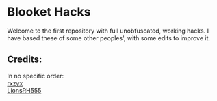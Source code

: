 # Blooket Hacks

Welcome to the first repository with full unobfuscated, working hacks.
I have based these of some other peoples', with some edits to improve it.

## Credits:

In no specific order:<br>
[rxzyx](https://github.com/rxzyx)<br>
[LionsRH555](https://github.com/LionsRH555)
